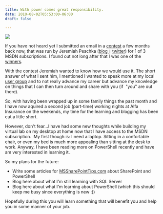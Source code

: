 ```yaml
---
title: With power comes great responsibility.
date: 2010-08-02T05:53:00-06:00
draft: false

---
```

![](/img/withpower.jpg)

If you have not heard yet I submitted an email in a <a href="http://facility9.com/2010/07/03/msdn-2010-contest" target="_blank">contest</a> a few months back now, that was run by Jeremiah Peschka (<a href="http://facility9.com/" target="_blank">blog </a>`|` <a href="http://twitter.com/peschkaj" target="_blank">twitter</a>) for 1 of 3 MSDN subscriptions. I found out not long after that I was one of the <a href="http://facility9.com/2010/07/12/msdn-contest-winners" target="_blank">winners</a>.

With the contest Jeremiah wanted to know how we would use it. The short answer of what I sent him, I mentioned I wanted to speak more at my local <a href="http://ug.gitca.org/sites/MWITPG/default.aspx" target="_blank">user group</a> and to not really advance my career but advance my knowledge on things that I can then turn around and share with you (if  "you" are out there).

So, with having been wrapped up in some family things the past month and I have now aquired a second job (part-time) working nights at Alfa Insurance on the weekends, my time for the learning and blogging has been cut a little short.

However, don't fear...I have had some new thoughts while building my virtual lab on my desktop at home now that I have access to the MSDN subscription.  My first though is: I need a laptop. Sitting in a confortable chair, or even my bed is much more appealing than sitting at the desk to work. Anyway, I have been reading more on PowerShell recently and have am very interested in learning it.

So my plans for the future:
- Write some articles for <a href="http://mssharepointtips.com" target="_blank">MSSharePointTips.com</a> about SharePoint and PowerShell
- Blog here about what I'm still learning with SQL Server
- Blog here about what I'm learning about PowerShell (which this should keep me busy since everything is new :))

Hopefully during this you will learn something that will benefit you and help you in some manner of your job.
